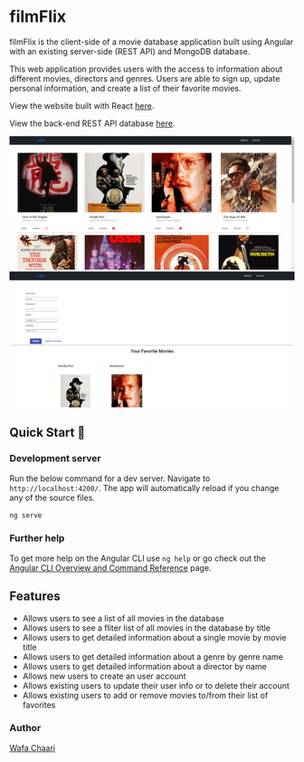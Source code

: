 # filmFlix

filmFlix is the client-side of a movie database application built using Angular with an existing server-side (REST API) and MongoDB database.

This web application provides users with the access to information about different movies, directors and genres. Users are able to sign up, update personal information, and create a list of their favorite movies.


View the website built with React [here](https://github.com/wafachaari/myFlix-client).

View the back-end REST API database [here](https://github.com/wafachaari/movie-api).

![filmFilx Showcase](./src/img/first.png)
![filmFilx Showcase](./src/img/second.png)

## Quick Start 🚀

### Development server

Run the below command for a dev server. Navigate to `http://localhost:4200/`. The app will automatically reload if you change any of the source files.

```bash
ng serve
```

### Further help

To get more help on the Angular CLI use `ng help` or go check out the [Angular CLI Overview and Command Reference](https://angular.io/cli) page.

## Features

- Allows users to see a list of all movies in the database
- Allows users to see a fliter list of all movies in the database by title
- Allows users to get detailed information about a single movie by movie title
- Allows users to get detailed information about a genre by genre name
- Allows users to get detailed information about a director by name
- Allows new users to create an user account
- Allows existing users to update their user info or to delete their account
- Allows existing users to add or remove movies to/from their list of favorites

### Author

[Wafa Chaari](https://wafachaari.github.io)

 
